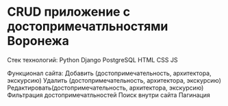 # CRUD приложение с достопримечатльностями Воронежа

Стек технологий:
Python
Django
PostgreSQL
HTML
CSS
JS

Функционал сайта:
Добавить (достопримечательность, архитектора, экскурсию)
Удалить (достопримечательность, архитектора, экскурсию)
Редактировать(достопримечательность, архитектора, экскурсию)
Фильтрация достопримечатльностей 
Поиск внутри сайта
Пагинация 
